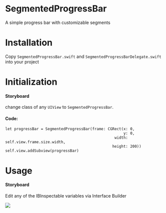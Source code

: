 # SegmentedProgressBar
A simple progress bar with customizable segments

# Installation
Copy `SegmentedProgressBar.swift` and `SegmentedProgressBarDelegate.swift` into your project


# Initialization
#### Storyboard

  change class of any `UIView` to `SegmentedProgressBar`.
  
#### Code:

  ```
  let progressBar = SegmentedProgressBar(frame: CGRect(x: 0,
                                                       y: 0,
                                                   width: self.view.frame.size.width,
                                                  height: 200))                         
  self.view.addSubview(progressBar)                                                    
 ```
 
 # Usage
 #### Storyboard
  Edit any of the IBInspectable variables via Interface Builder

  ![](http://imgur.com/cQB8XXW.gif)


